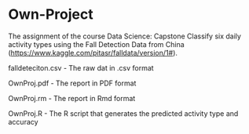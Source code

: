 # Own-Project
The assignment of the course Data Science: Capstone 
Classify six daily activity types using the Fall Detection Data from China (https://www.kaggle.com/pitasr/falldata/version/1#).


falldeteciton.csv - The raw dat in .csv format

OwnProj.pdf - The report in PDF format

OwnProj.rm - The report in Rmd format

OwnProj.R - The R script that generates the predicted activity type and accuracy
